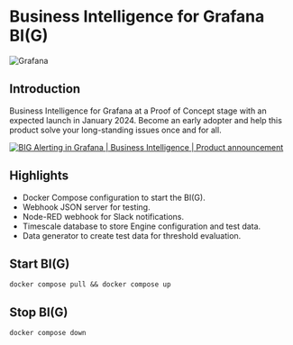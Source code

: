 # Business Intelligence for Grafana BI(G)

![Grafana](https://img.shields.io/badge/Grafana-10.2-orange)

## Introduction

Business Intelligence for Grafana at a Proof of Concept stage with an expected launch in January 2024. Become an early adopter and help this product solve your long-standing issues once and for all.

[![BIG Alerting in Grafana | Business Intelligence | Product announcement](https://raw.githubusercontent.com/VolkovLabs/volkovlabs-bi-toolkit/main/img/alerting.png)](https://youtu.be/vky-7-DfvXE)

## Highlights

- Docker Compose configuration to start the BI(G).
- Webhook JSON server for testing.
- Node-RED webhook for Slack notifications.
- Timescale database to store Engine configuration and test data.
- Data generator to create test data for threshold evaluation.

## Start BI(G)

```
docker compose pull && docker compose up
```

## Stop BI(G)

```
docker compose down
```
